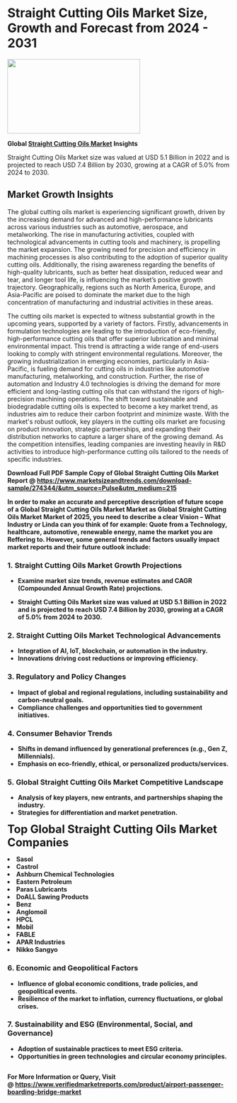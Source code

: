 <H1>Straight Cutting Oils Market Size, Growth and Forecast from 2024 - 2031</H1><img class="aligncenter size-medium wp-image-584254" src="https://thirdeyenews.in/wp-content/uploads/2024/09/Global-Market-Research-300x168.jpeg" alt="" width="300" height="168" /><p><strong>Global&nbsp;<a href="https://www.marketsizeandtrends.com/download-sample/274344/&amp;utm_source=Pulse&amp;utm_medium=215">Straight Cutting Oils Market</a> Insights</strong></p><p>Straight Cutting Oils Market size was valued at USD 5.1 Billion in 2022 and is projected to reach USD 7.4 Billion by 2030, growing at a CAGR of 5.0% from 2024 to 2030.</p><p><h2>Market Growth Insights</h2> <p>The global cutting oils market is experiencing significant growth, driven by the increasing demand for advanced and high-performance lubricants across various industries such as automotive, aerospace, and metalworking. The rise in manufacturing activities, coupled with technological advancements in cutting tools and machinery, is propelling the market expansion. The growing need for precision and efficiency in machining processes is also contributing to the adoption of superior quality cutting oils. Additionally, the rising awareness regarding the benefits of high-quality lubricants, such as better heat dissipation, reduced wear and tear, and longer tool life, is influencing the market’s positive growth trajectory. Geographically, regions such as North America, Europe, and Asia-Pacific are poised to dominate the market due to the high concentration of manufacturing and industrial activities in these areas.</p> <p><strong></strong></p> <p>The cutting oils market is expected to witness substantial growth in the upcoming years, supported by a variety of factors. Firstly, advancements in formulation technologies are leading to the introduction of eco-friendly, high-performance cutting oils that offer superior lubrication and minimal environmental impact. This trend is attracting a wide range of end-users looking to comply with stringent environmental regulations. Moreover, the growing industrialization in emerging economies, particularly in Asia-Pacific, is fueling demand for cutting oils in industries like automotive manufacturing, metalworking, and construction. Further, the rise of automation and Industry 4.0 technologies is driving the demand for more efficient and long-lasting cutting oils that can withstand the rigors of high-precision machining operations. The shift toward sustainable and biodegradable cutting oils is expected to become a key market trend, as industries aim to reduce their carbon footprint and minimize waste. With the market's robust outlook, key players in the cutting oils market are focusing on product innovation, strategic partnerships, and expanding their distribution networks to capture a larger share of the growing demand. As the competition intensifies, leading companies are investing heavily in R&D activities to introduce high-performance cutting oils tailored to the needs of specific industries. <p><strong></p><p><span class=""><strong>Download Full PDF Sample Copy of Global Straight Cutting Oils Market Report</strong> @ <a href="https://www.marketsizeandtrends.com/download-sample/274344/&amp;utm_source=Pulse&amp;utm_medium=215" target="_blank">https://www.marketsizeandtrends.com/download-sample/274344/&amp;utm_source=Pulse&amp;utm_medium=215</a></span></p><p>In order to make an accurate and perceptive description of future scope of a Global&nbsp;Straight Cutting Oils Market Market as Global&nbsp;Straight Cutting Oils Market Market of 2025, you need to describe a clear Vision &ndash; What Industry or Linda can you think of for example: Quote from a Technology, healthcare, automotive, renewable energy, name the market you are Reffering to. However, some general trends and factors usually impact market reports and their future outlook include:</p><h3>1.&nbsp;<strong>Straight Cutting Oils Market Growth Projections</strong></h3><ul><li>Examine market size trends, revenue estimates and CAGR (Compounded Annual Growth Rate) projections.</li><li><p>Straight Cutting Oils Market size was valued at USD 5.1 Billion in 2022 and is projected to reach USD 7.4 Billion by 2030, growing at a CAGR of 5.0% from 2024 to 2030.</p></li></ul><h3>2.&nbsp;<strong>Straight Cutting Oils Market Technological Advancements</strong></h3><ul><li>Integration of AI, IoT, blockchain, or automation in the industry.</li><li>Innovations driving cost reductions or improving efficiency.</li></ul><h3>3.&nbsp;<strong>Regulatory and Policy Changes</strong></h3><ul><li>Impact of global and regional regulations, including sustainability and carbon-neutral goals.</li><li>Compliance challenges and opportunities tied to government initiatives.</li></ul><h3>4.&nbsp;<strong>Consumer Behavior Trends</strong></h3><ul><li>Shifts in demand influenced by generational preferences (e.g., Gen Z, Millennials).</li><li>Emphasis on eco-friendly, ethical, or personalized products/services.</li></ul><h3>5.&nbsp;<strong>Global Straight Cutting Oils Market Competitive Landscape</strong></h3><ul><li>Analysis of key players, new entrants, and partnerships shaping the industry.</li><li>Strategies for differentiation and market penetration.</li></ul><p data-pm-slice="1 1 []"><span style="color: inherit; font-family: inherit; font-size: 25px;">Top Global Straight Cutting Oils Market Companies</span></p><div class="" data-test-id=""><p><li>Sasol</li><li> Castrol</li><li> Ashburn Chemical Technologies</li><li> Eastern Petroleum</li><li> Paras Lubricants</li><li> DoALL Sawing Products</li><li> Benz</li><li> Anglomoil</li><li> HPCL</li><li> Mobil</li><li> FABLE</li><li> APAR Industries</li><li> Nikko Sangyo</li></p></div><h3>6.&nbsp;<strong>Economic and Geopolitical Factors</strong></h3><ul><li>Influence of global economic conditions, trade policies, and geopolitical events.</li><li>Resilience of the market to inflation, currency fluctuations, or global crises.</li></ul><h3>7.&nbsp;<strong>Sustainability and ESG (Environmental, Social, and Governance)</strong></h3><ul><li>Adoption of sustainable practices to meet ESG criteria.</li><li>Opportunities in green technologies and circular economy principles.</li></ul><h2><strong style="font-size: 14px;">For More Information or Query, Visit @&nbsp;</strong><a style="background-color: #ffffff; font-size: 14px;" href="https://www.marketsizeandtrends.com/report/straight-cutting-oils-market/" target="_blank">https://www.verifiedmarketreports.com/product/airport-passenger-boarding-bridge-market</a></h2>
